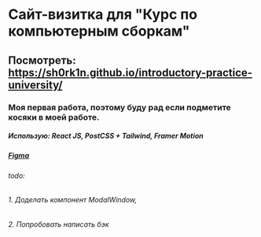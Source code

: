 # Сайт-визитка для "Курс по компьютерным сборкам"
## Посмотреть: https://sh0rk1n.github.io/introductory-practice-university/
### Моя первая работа, поэтому буду рад если подметите косяки в моей работе.
##### Использую: React JS, PostCSS + Tailwind, Framer Motion
##### [Figma](https://www.figma.com/file/p37dnws5wHX7C2GeyNv8jO/Templates-%2318.-More-on-Figma.info-(Copy)?node-id=0-1&t=zJlrHLO5kPDhvDou-0)
###### todo: 
###### 1. Доделать компонент ModalWindow,                                                                                                                            
###### 2. Попробовать написать бэк
